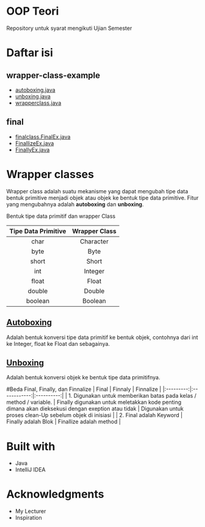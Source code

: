 # OOP Teori
Repository untuk syarat mengikuti Ujian Semester

# Daftar isi
## wrapper-class-example
- [autoboxing.java](https://github.com/Andi-IM/oop-teori/blob/master/file/wrapperclass/autoboxing.java)
- [unboxing.java](https://github.com/Andi-IM/oop-teori/blob/master/file/wrapperclass/unboxing.java)
- [wrapperclass.java](https://github.com/Andi-IM/oop-teori/blob/master/file/wrapperclass/wrapperclass.java)

## final
- [finalclass.FinalEx.java](https://github.com/Andi-IM/oop-teori/blob/master/file/finalclass/FinalEx.java)
- [FinallizeEx.java](https://github.com/Andi-IM/oop-teori/blob/master/file/finalclass/FinallizeEx.java)
- [FinallyEx.java](https://github.com/Andi-IM/oop-teori/blob/master/file/finalclass/FinallyEx.java)

# Wrapper classes
Wrapper class adalah suatu mekanisme yang dapat mengubah tipe data bentuk primitive
menjadi objek atau objek ke bentuk tipe data primitive. Fitur yang mengubahnya adalah **autoboxing** dan **unboxing**.
 
Bentuk tipe data primitif dan wrapper Class

|   Tipe Data Primitive     |   Wrapper Class |
|:-----------------------------:|:---------------------:|
|           char                |       Character       |
|           byte                |         Byte          |
|           short               |           Short       |
|           int                 |        Integer        |
|           float               |       Float           |
|           double              |       Double          |
|           boolean             |       Boolean         |

## [Autoboxing](ttps://github.com/Andi-IM/oop-teori/blob/master/file/wrapperclass/autoboxing.java)
Adalah bentuk konversi tipe data primitif ke bentuk objek, contohnya dari int ke Integer, float ke Float dan sebagainya.

## [Unboxing](https://github.com/Andi-IM/oop-teori/blob/master/file/wrapperclass/unboxing.java)
Adalah bentuk konversi objek ke bentuk tipe data primitifnya.

#Beda Final, Finally, dan Finnalize
|   Final   |   Finnaly    | Finnalize  |
|:---------:|:------------:|:----------:|
| 1. Digunakan untuk memberikan batas pada kelas / method / variable. | Finally digunakan untuk meletakkan kode penting dimana akan dieksekusi dengan exeption atau tidak | Digunakan untuk proses clean-Up sebelum objek di inisiasi |
| 2. Final adalah Keyword | Finally adalah Blok | Finallize adalah method |

# Built with
- Java
- IntelliJ IDEA

# Acknowledgments
- My Lecturer
- Inspiration